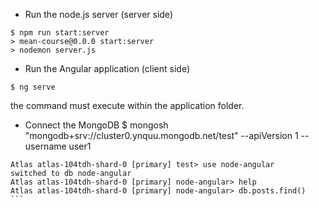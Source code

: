 - Run the node.js server (server side)
```
$ npm run start:server
> mean-course@0.0.0 start:server
> nodemon server.js
```

- Run the Angular application (client side)
```
$ ng serve
```                      
the command must execute within the application folder. 

- Connect the MongoDB 
$ mongosh "mongodb+srv://cluster0.ynquu.mongodb.net/test" --apiVersion 1 --username user1

````
Atlas atlas-104tdh-shard-0 [primary] test> use node-angular
switched to db node-angular
Atlas atlas-104tdh-shard-0 [primary] node-angular> help
Atlas atlas-104tdh-shard-0 [primary] node-angular> db.posts.find()
```